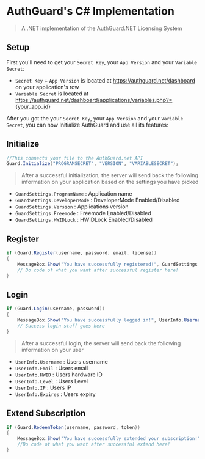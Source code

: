 # AuthGuard's C# Implementation
> A .NET implementation of the AuthGuard.NET Licensing System
## Setup
First you'll need to get your `Secret Key`, your `App Version` and your `Variable Secret`:
* `Secret Key` + `App Version` is located at https://authguard.net/dashboard on your application's row
*  `Variable Secret` is located at https://authguard.net/dashboard/applications/variables.php?={your_app_id}

After you got the your `Secret Key`, your `App Version` and your `Variable Secret`, you can now Initialize AuthGuard and use all its features:

## Initialize
```csharp
//This connects your file to the AuthGuard.net API
Guard.Initialize("PROGRAMSECRET", "VERSION", "VARIABLESECRET");
```
> After a successful initialization, the server will send back the following information on your application based on the settings you have picked

* `GuardSettings.ProgramName` : Application name
* `GuardSettings.DeveloperMode` : DeveloperMode Enabled/Disabled
* `GuardSettings.Version` : Applications version
* `GuardSettings.Freemode` : Freemode Enabled/Disabled
* `GuardSettings.HWIDLock` : HWIDLock Enabled/Disabled

## Register
```csharp
if (Guard.Register(username, password, email, license))
{
    MessageBox.Show("You have successfully registered!", GuardSettings.ProgramName, MessageBoxButton.OK, MessageBoxImage.Information);
    // Do code of what you want after successful register here!
}
```

## Login
```csharp
if (Guard.Login(username, password))
{
    MessageBox.Show("You have successfully logged in!", UserInfo.Username, MessageBoxButton.OK, MessageBoxImage.Information);
    // Success login stuff goes here
}
```
> After a successful login, the server will send back the following information on your user

* `UserInfo.Username` : Users username
* `UserInfo.Email` : Users email
* `UserInfo.HWID` : Users hardware ID
* `UserInfo.Level` : Users Level
* `UserInfo.IP` : Users IP
* `UserInfo.Expires` : Users expiry

## Extend Subscription
```csharp
if (Guard.RedeemToken(username, password, token))
{
    MessageBox.Show("You have successfully extended your subscription!", GuardSettings.ProgramName, MessageBoxButton.OK, MessageBoxImage.Information);
    //Do code of what you want after successful extend here!
}
```
